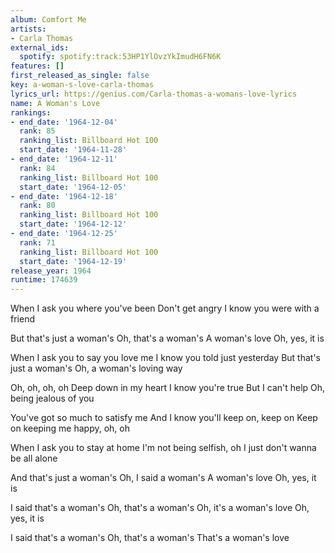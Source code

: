 ```yaml
---
album: Comfort Me
artists:
- Carla Thomas
external_ids:
  spotify: spotify:track:53HP1YlOvzYkImudH6FN6K
features: []
first_released_as_single: false
key: a-woman-s-love-carla-thomas
lyrics_url: https://genius.com/Carla-thomas-a-womans-love-lyrics
name: A Woman's Love
rankings:
- end_date: '1964-12-04'
  rank: 85
  ranking_list: Billboard Hot 100
  start_date: '1964-11-28'
- end_date: '1964-12-11'
  rank: 84
  ranking_list: Billboard Hot 100
  start_date: '1964-12-05'
- end_date: '1964-12-18'
  rank: 80
  ranking_list: Billboard Hot 100
  start_date: '1964-12-12'
- end_date: '1964-12-25'
  rank: 71
  ranking_list: Billboard Hot 100
  start_date: '1964-12-19'
release_year: 1964
runtime: 174639
---
```

When I ask you where you've been
Don't get angry
I know you were with a friend

But that's just a woman's
Oh, that's a woman's
A woman's love
Oh, yes, it is

When I ask you to say you love me
I know you told just yesterday
But that's just a woman's
Oh, a woman's loving way

Oh, oh, oh, oh
Deep down in my heart
I know you're true
But I can't help
Oh, being jealous of you

You've got so much to satisfy me
And I know you'll keep on, keep on
Keep on keeping me happy, oh, oh

When I ask you to stay at home
I'm not being selfish, oh
I just don't wanna be all alone

And that's just a woman's
Oh, I said a woman's
A woman's love
Oh, yes, it is

I said that's a woman's
Oh, that's a woman's
Oh, it's a woman's love
Oh, yes, it is

I said that's a woman's
Oh, that's a woman's
That's a woman's love
